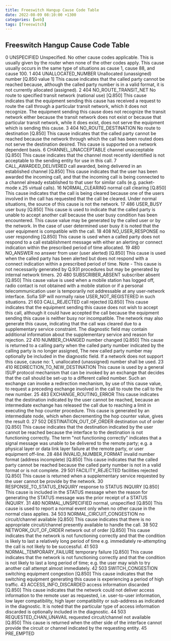 ```yaml
---
title: Freeswitch Hangup Cause Code Table
date: 2022-08-09 08:10:00 +1300
categories: [web]
tags: [freeswitch]
---
```


## Freeswitch Hangup Cause Code Table

0		UNSPECIFIED	Unspecified. No other cause codes applicable.	This is usually given by the router when none of the other codes apply. This cause usually occurs in the same type of situations as cause 1, cause 88, and cause 100.
1	404	UNALLOCATED_NUMBER	Unallocated (unassigned) number [Q.850 value 1]	This cause indicates that the called party cannot be reached because, although the called party number is in a valid format, it is not currently allocated (assigned).
2	404	NO_ROUTE_TRANSIT_NET	No route to specified transit network (national use) [Q.850]	This cause indicates that the equipment sending this cause has received a request to route the call through a particular transit network, which it does not recognize. The equipment sending this cause does not recognize the transit network either because the transit network does not exist or because that particular transit network, while it does exist, does not serve the equipment which is sending this cause.
3	404	NO_ROUTE_DESTINATION	No route to destination [Q.850]	This cause indicates that the called party cannot be reached because the network through which the call has been routed does not serve the destination desired. This cause is supported on a network dependent basis.
6		CHANNEL_UNACCEPTABLE	channel unacceptable [Q.850]	This cause indicates that the channel most recently identified is not acceptable to the sending entity for use in this call.
7		CALL_AWARDED_DELIVERED	call awarded, being delivered in an established channel [Q.850]	This cause indicates that the user has been awarded the incoming call, and that the incoming call is being connected to a channel already established to that user for similar calls (e.g. packet-mode x.25 virtual calls).
16		NORMAL_CLEARING	normal call clearing [Q.850]	This cause indicates that the call is being cleared because one of the users involved in the call has requested that the call be cleared. Under normal situations, the source of this cause is not the network.
17	486	USER_BUSY	user busy [Q.850]	This cause is used to indicate that the called party is unable to accept another call because the user busy condition has been encountered. This cause value may be generated by the called user or by the network. In the case of user determined user busy it is noted that the user equipment is compatible with the call.
18	408	NO_USER_RESPONSE	no user responding [Q.850]	This cause is used when a called party does not respond to a call establishment message with either an alerting or connect indication within the prescribed period of time allocated.
19	480	NO_ANSWER	no answer from user (user alerted) [Q.850]	This cause is used when the called party has been alerted but does not respond with a connect indication within a prescribed period of time. Note - This cause is not necessarily generated by Q.931 procedures but may be generated by internal network timers.
20	480	SUBSCRIBER_ABSENT	subscriber absent [Q.850]	This cause value is used when a mobile station has logged off, radio contact is not obtained with a mobile station or if a personal telecommunication user is temporarily not addressable at any user-network interface. Sofia SIP will normally raise USER_NOT_REGISTERED in such situations.
21	603	CALL_REJECTED	call rejected [Q.850]	This cause indicates that the equipment sending this cause does not wish to accept this call, although it could have accepted the call because the equipment sending this cause is neither busy nor incompatible. The network may also generate this cause, indicating that the call was cleared due to a supplementary service constraint. The diagnostic field may contain additional information about the supplementary service and reason for rejection.
22	410	NUMBER_CHANGED	number changed [Q.850]	This cause is returned to a calling party when the called party number indicated by the calling party is no longer assigned, The new called party number may optionally be included in the diagnostic field. If a network does not support this cause, cause no: 1, unallocated (unassigned) number shall be used.
23	410	REDIRECTION_TO_NEW_DESTINATION		This cause is used by a general ISUP protocol mechanism that can be invoked by an exchange that decides that the call should be set-up to a different called number. Such an exchange can invoke a redirection mechanism, by use of this cause value, to request a preceding exchange involved in the call to route the call to the new number.
25	483	EXCHANGE_ROUTING_ERROR		This cause indicates that the destination indicated by the user cannot be reached, because an intermediate exchange has released the call due to reaching a limit in executing the hop counter procedure. This cause is generated by an intermediate node, which when decrementing the hop counter value, gives the result 0.
27	502	DESTINATION_OUT_OF_ORDER	destination out of order [Q.850]	This cause indicates that the destination indicated by the user cannot be reached because the interface to the destination is not functioning correctly. The term "not functioning correctly" indicates that a signal message was unable to be delivered to the remote party; e.g. a physical layer or data link layer failure at the remote party, or user equipment off-line.
28	484	INVALID_NUMBER_FORMAT	invalid number format (address incomplete) [Q.850]	This cause indicates that the called party cannot be reached because the called party number is not in a valid format or is not complete.
29	501	FACILITY_REJECTED	facilities rejected [Q.850]	This cause is returned when a supplementary service requested by the user cannot be provide by the network.
30		RESPONSE_TO_STATUS_ENQUIRY	response to STATUS INQUIRY [Q.850]	This cause is included in the STATUS message when the reason for generating the STATUS message was the prior receipt of a STATUS INQUIRY.
31	480	NORMAL_UNSPECIFIED	normal, unspecified [Q.850]	This cause is used to report a normal event only when no other cause in the normal class applies.
34	503	NORMAL_CIRCUIT_CONGESTION	no circuit/channel available [Q.850]	This cause indicates that there is no appropriate circuit/channel presently available to handle the call.
38	502	NETWORK_OUT_OF_ORDER	network out of order [Q.850]	This cause indicates that the network is not functioning correctly and that the condition is likely to last a relatively long period of time e.g. immediately re-attempting the call is not likely to be successful.
41	503	NORMAL_TEMPORARY_FAILURE	temporary failure [Q.850]	This cause indicates that the network is not functioning correctly and that the condition is not likely to last a long period of time; e.g. the user may wish to try another call attempt almost immediately.
42	503	SWITCH_CONGESTION	switching equipment congestion [Q.850]	This cause indicates that the switching equipment generating this cause is experiencing a period of high traffic.
43		ACCESS_INFO_DISCARDED	access information discarded [Q.850]	This cause indicates that the network could not deliver access information to the remote user as requested, i.e. user-to-user information, low layer compatibility, high layer compatibility or sub-address as indicated in the diagnostic. It is noted that the particular type of access information discarded is optionally included in the diagnostic.
44	503	REQUESTED_CHAN_UNAVAIL	requested circuit/channel not available [Q.850]	This cause is returned when the other side of the interface cannot provide the circuit or channel indicated by the requesting entity.
45		PRE_EMPTED		
